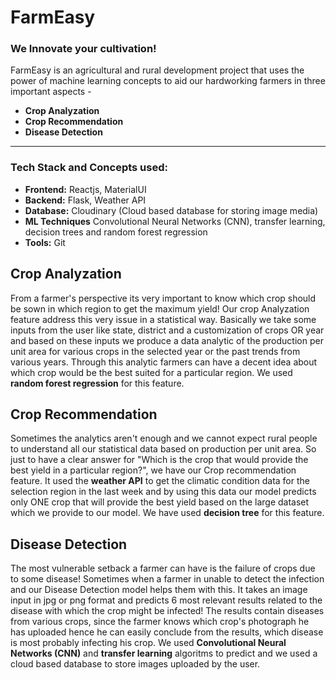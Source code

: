 # FarmEasy
### We Innovate your cultivation!
FarmEasy is an agricultural and rural development project that uses the power of machine learning concepts to aid our hardworking farmers in three important aspects -
* __Crop Analyzation__
* __Crop Recommendation__
* __Disease Detection__
*** 
### Tech Stack and Concepts used:
* __Frontend:__ Reactjs, MaterialUI
* __Backend:__ Flask, Weather API
* __Database:__ Cloudinary (Cloud based database for storing image media)
* __ML Techniques__ Convolutional Neural Networks (CNN), transfer learning, decision trees and random forest regression
* __Tools:__ Git


## Crop Analyzation
From a farmer's perspective its very important to know which crop should be sown in which region to get the maximum yield! Our crop Analyzation feature address this very issue in a statistical way. Basically we take some inputs from the user like state, district and a customization of crops OR year and based on these inputs we produce a data analytic of the production per unit area for various crops in the selected year or the past trends from various years. Through this analytic farmers can have a decent idea about which crop would be the best suited for a particular region. We used __random forest regression__ for this feature.

## Crop Recommendation
Sometimes the analytics aren't enough and we cannot expect rural people to understand all our statistical data based on production per unit area. So just to have a clear answer for "Which is the crop that would provide the best yield in a particular region?", we have our Crop recommendation feature. It used the __weather API__ to get the climatic condition data for the selection region in the last week and by using this data our model predicts only ONE crop that will provide the best yield based on the large dataset which we provide to our model. We have used __decision tree__ for this feature.

## Disease Detection
The most vulnerable setback a farmer can have is the failure of crops due to some disease! Sometimes when a farmer in unable to detect the infection and our Disease Detection model helps them with this. It takes an image input in jpg or png format and predicts 6 most relevant results related to the disease with which the crop might be infected! The results contain diseases from various crops, since the farmer knows which crop's photograph he has uploaded hence he can easily conclude from the results, which disease is most probably infecting his crop. We used __Convolutional Neural Networks (CNN)__ and __transfer learning__ algoritms to predict and we used a cloud based database to store images uploaded by the user.


